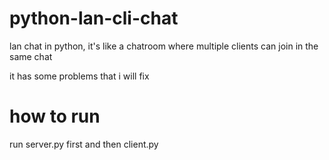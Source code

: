 # python-lan-cli-chat
lan chat in python, it's like a chatroom where multiple clients can join in the same chat

it has some problems that i will fix

# how to run
run server.py first and then client.py
